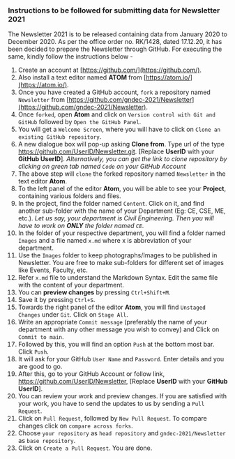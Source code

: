 
### Instructions to be followed for submitting data for Newsletter 2021

The Newsletter 2021 is to be released containing data from January 2020 to December 2020. As per the office order no. RK/1428, dated 17.12.20, it has been decided to prepare the Newsletter through GitHub. For executing the same, kindly follow the instructions below -

1. Create an account at [https://github.com/](https://github.com/).
2. Also install a text editor named **ATOM** from [https://atom.io/](https://atom.io/).
3. Once you have created a GitHub account, `fork` a repository named `Newsletter` from [https://github.com/gndec-2021/Newsletter](https://github.com/gndec-2021/Newsletter).
4. Once `forked`, open **Atom** and click on `Version control with Git and GitHub` followed by `Open the GitHub Panel`.
5. You will get a `Welcome Screen`, where you will have to click on `Clone an existing GitHub repository`.
6. A new dialogue box will pop-up asking **Clone from**. Type url of the type https://github.com/UserID/Newsletter.git. [Replace **UserID** with your **GitHub UserID**]. *Alternatively, you can get the link to clone repository by clicking on green tab named `Code` on your GitHub Account*
7. The above step will `clone` the forked repository named `Newsletter` in the text editor **Atom**.
8. To the left panel of the editor **Atom**, you will be able to see your **Project**, containing various folders and files.
9. In the project, find the folder named `Content`. Click on it, and find another sub-folder with the name of your Department (Eg: CE, CSE, ME, etc.). *Let us say, your department is Civil Engineering. Then you will have to work on **ONLY** the folder named `CE`.*
10. In the folder of your respective department, you will find a folder named `Images` and a file named `x.md` where x is abbreviation of your department.
11. Use the `Images` folder to keep photographs/Images to be published in Newsletter. You are free to make sub-folders for different set of images like Events, Faculty, etc.
12. Refer `x.md` file to understand the Markdown Syntax. Edit the same file with the content of your department.
13. You can **preview changes** by pressing `Ctrl+Shift+M`.
14. Save it by pressing `Ctrl+S`.
15. Towards the right panel of the editor **Atom**, you will find `Unstaged Changes` under `Git`. Click on `Stage All`.
16. Write an appropriate `Commit message` (preferably the name of your department with any other message you wish to convey) and Click on `Commit to main`.
17. Followed by this, you will find an option `Push` at the bottom most bar. Click `Push`.
18. It will ask for your GitHub `User Name` and `Password`. Enter details and you are good to go.
19. After this, go to your GitHub Account or follow link, https://github.com/UserID/Newsletter, [Replace **UserID** with your **GitHub UserID**].
20. You can review your work and preview changes. If you are satisfied with your work, you have to send the updates to us by sending a `Pull Request`.
21. Click on `Pull Request`, followed by `New Pull Request`. To compare changes click on `compare across forks`.
22. Choose `your repository` as `head repository` and `gndec-2021/Newsletter` as `base repository`.
23. Click on `Create a Pull Request`. You are done.
